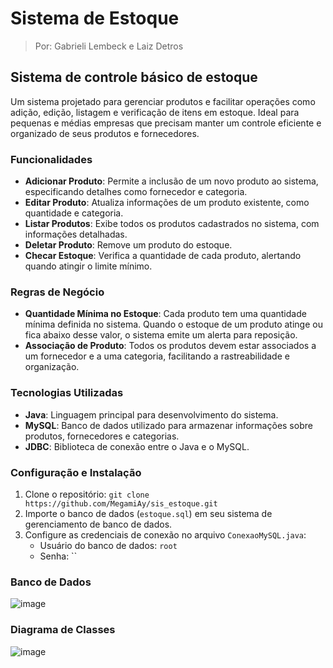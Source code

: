 # Sistema de Estoque
> Por: Gabrieli Lembeck e Laiz Detros

## Sistema de controle básico de estoque
Um sistema projetado para gerenciar produtos e facilitar operações como adição, edição, listagem e verificação de itens em estoque. Ideal para pequenas e médias empresas que precisam manter um controle eficiente e organizado de seus produtos e fornecedores.

### Funcionalidades
- **Adicionar Produto**: Permite a inclusão de um novo produto ao sistema, especificando detalhes como fornecedor e categoria.
- **Editar Produto**: Atualiza informações de um produto existente, como quantidade e categoria.
- **Listar Produtos**: Exibe todos os produtos cadastrados no sistema, com informações detalhadas.
- **Deletar Produto**: Remove um produto do estoque.
- **Checar Estoque**: Verifica a quantidade de cada produto, alertando quando atingir o limite mínimo.

### Regras de Negócio
- **Quantidade Mínima no Estoque**: Cada produto tem uma quantidade mínima definida no sistema. Quando o estoque de um produto atinge ou fica abaixo desse valor, o sistema emite um alerta para reposição.
- **Associação de Produto**: Todos os produtos devem estar associados a um fornecedor e a uma categoria, facilitando a rastreabilidade e organização.

### Tecnologias Utilizadas
- **Java**: Linguagem principal para desenvolvimento do sistema.
- **MySQL**: Banco de dados utilizado para armazenar informações sobre produtos, fornecedores e categorias.
- **JDBC**: Biblioteca de conexão entre o Java e o MySQL.

### Configuração e Instalação
1. Clone o repositório: `git clone https://github.com/MegamiAy/sis_estoque.git`
2. Importe o banco de dados (`estoque.sql`) em seu sistema de gerenciamento de banco de dados.
3. Configure as credenciais de conexão no arquivo `ConexaoMySQL.java`:
   - Usuário do banco de dados: `root`
   - Senha: ``

### Banco de Dados
![image](https://github.com/user-attachments/assets/2dff072b-e3b3-4ab6-9585-3b0a7e8ccc6d)

### Diagrama de Classes
![image](https://github.com/user-attachments/assets/d8178735-1389-4359-a45a-87bc4e2943e5)
